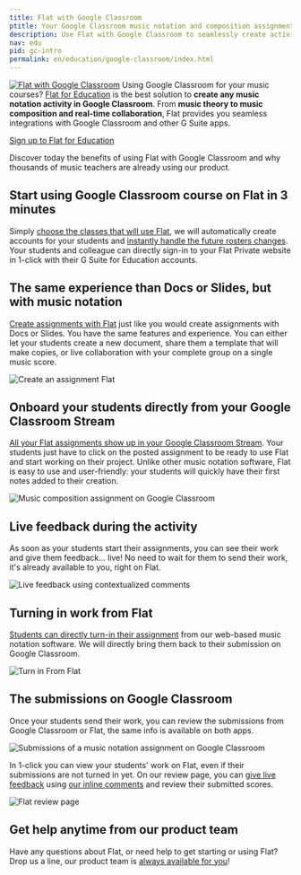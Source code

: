 ```yaml
---
title: Flat with Google Classroom
ptitle: Your Google Classroom music notation and composition assignments
description: Use Flat with Google Classroom to seamlessly create activities and assignments including music notation. From music theory to composition and collaboration, Flat provides the best Google Classroom integration available on the market.
nav: edu
pid: gc-intro
permalink: en/education/google-classroom/index.html
---
```


<a class="fll" href="https://flat.io/edu/signup?ref=help-gc&gclassroom=true"><img src="https://flat.io/img/logo-classroom-square-shadow.svg" alt="Flat with Google Classroom" style="border:0"></a>
Using Google Classroom for your music courses? [Flat for Education](https://flat.io/edu) is the best solution to **create any music notation activity in Google Classroom**.
From **music theory to music composition and real-time collaboration**, Flat provides you seamless integrations with Google Classroom and other G Suite apps.

<div class="btn-cta-wrapper"><a href="https://flat.io/edu/signup?ref=help-gc&gclassroom=true" class="btn-cta-site">Sign up to Flat for Education</a></div>

Discover today the benefits of using Flat with Google Classroom and why thousands of music teachers are already using our product.

## Start using Google Classroom course on Flat in 3 minutes

Simply [choose the classes that will use Flat](/help/en/education/google-classroom/setup-course.html), we will automatically create accounts for your students and [instantly handle the future rosters changes](/help/en/education/google-classroom/faq.html#what-is-the--instant-roster-update).
Your students and colleague can directly sign-in to your Flat Private website in 1-click with their G Suite for Education accounts.

## The same experience than Docs or Slides, but with music notation

[Create assignments with Flat](/help/en/education/google-classroom/create-music-notation-assignment.html) just like you would create assignments with Docs or Slides.
You have the same features and experience. You can either let your students create a new document, share them a template that will make copies, or live collaboration with your complete group on a single music score.

![Create an assignment Flat](/help/assets/img/edu/class-new-assignment-pick-type.png)

## Onboard your students directly from your Google Classroom Stream

[All your Flat assignments show up in your Google Classroom Stream](/help/en/education/google-classroom/student-experience.html). Your students just have to click on the posted assignment to be ready to use Flat and start working on their project.
Unlike other music notation software, Flat is easy to use and user-friendly: your students will quickly have their first notes added to their creation.

![Music composition assignment on Google Classroom](/help/assets/img/edu/gc-stream-student.png)

## Live feedback during the activity

As soon as your students start their assignments, you can see their work and give them feedback... live! No need to wait for them to send their work, it's already available to you, right on Flat.

![Live feedback using contextualized comments](/help/assets/img/edu/editor-inline-comment.png)

## Turning in work from Flat

[Students can directly turn-in their assignment](/help/en/education/google-classroom/student-experience.html#turn-in) from our web-based music notation software. We will directly bring them back to their submission on Google Classroom.

![Turn in From Flat](/help/assets/img/edu/editor-student-turnin-button.png)

## The submissions on Google Classroom

Once your students send their work, you can review the submissions from Google Classroom or Flat, the same info is available on both apps.

![Submissions of a music notation assignment on Google Classroom](/help/assets/img/edu/gc-assignment-done.png)

In 1-click you can view your students' work on Flat, even if their submissions are not turned in yet. On our review page, you can [give live feedback](#live-feedback-during-the-activity) using [our inline comments](/help/en/music-notation-software/inline-comments.html) and review their submitted scores.

![Flat review page](/help/assets/img/edu/assignment-review-inline-comment.png)

## Get help anytime from our product team

Have any questions about Flat, or need help to get starting or using Flat? Drop us a line, our product team is [always available for you](/help/support)!
